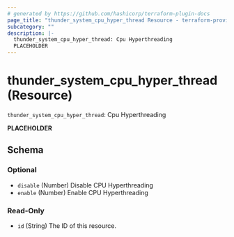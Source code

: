 ```yaml
---
# generated by https://github.com/hashicorp/terraform-plugin-docs
page_title: "thunder_system_cpu_hyper_thread Resource - terraform-provider-thunder"
subcategory: ""
description: |-
  thunder_system_cpu_hyper_thread: Cpu Hyperthreading
  PLACEHOLDER
---
```


# thunder_system_cpu_hyper_thread (Resource)

`thunder_system_cpu_hyper_thread`: Cpu Hyperthreading

__PLACEHOLDER__



<!-- schema generated by tfplugindocs -->
## Schema

### Optional

- `disable` (Number) Disable CPU Hyperthreading
- `enable` (Number) Enable CPU Hyperthreading

### Read-Only

- `id` (String) The ID of this resource.


